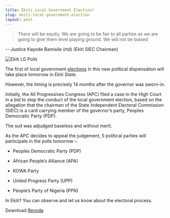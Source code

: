 ```yaml
---
title: Ekiti Local Government Election!
slug: ekiti-local-government-election
layout: post
---
```


> There will be equity. We are going to be fair to all parties as we are going to give them level playing ground. We will not be biased

-- Justice Kayode Bamisile (rtd) (Ekiti SIEC Chairman)

![Ekiti LG Polls](/file_archive/Ekiti-Map "Ekiti LG Polls")

The first of local government [elections](/info/local-government-elections "LG Polls") in this new political dispensation will take place tomorrow in Ekiti State. 

However, the timing is precisely 14 months after the governor was sworn-in.

Initially, the All Progressives Congress (APC) filed a case in the High Court in a bid to stop the conduct of the local government election, based on the allegation that the chairman of the State Independent Electoral Commission (SIEC) is a card carrying member of the governor’s party, Peoples Democratic Party (PDP).

The suit was adjudged baseless and without merit. 

As the APC decides to appeal the judgement, 5 political parties will participate in the polls tomorrow – 

- Peoples Democratic Party (PDP)

- African People’s Alliance (APA)

- KOWA Party

- United Progress Party (UPP)

- People’s Party of Nigeria (PPN)

In Ekiti? You can observe and let us know about the electoral process.

Download [Revoda](/info/revoda.org.ng)
